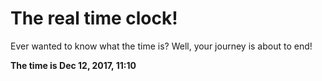 # The real time clock!

Ever wanted to know what the time is? Well, your journey is about to end!

**The time is Dec 12, 2017, 11:10**